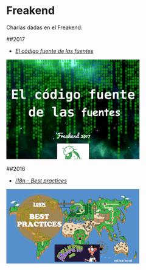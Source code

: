 # Freakend
Charlas dadas en el Freakend:

##2017
- *[El código fuente de las fuentes](https://github.com/Xatpy/Freakend/raw/master/elCodigoFuenteDeLasFuentes.pdf)*

[<img src="https://github.com/Xatpy/Freakend/raw/master/images/preview_elCodigoFuenteDeLasFuentes.png" width="350">](https://github.com/Xatpy/Freakend/raw/master/elCodigoFuenteDeLasFuentes.pdf)

##2016
- *[i18n - Best practices](https://github.com/Xatpy/Freakend/raw/master/i18nBestPractices.pdf)*

[<img src="https://github.com/Xatpy/Freakend/raw/master/images/preview_i18nBestPractices.png" width="350">](https://github.com/Xatpy/Freakend/raw/master/i18nBestPractices.pdf)
